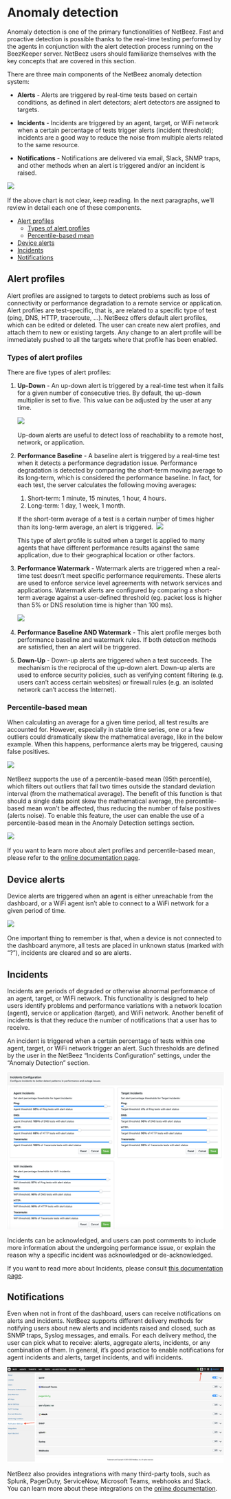 # Anomaly detection

Anomaly detection is one of the primary functionalities of NetBeez. Fast and proactive detection is possible thanks to the real-time testing performed by the agents in conjunction with the alert detection process running on the BeezKeeper server. NetBeez users should familiarize themselves with the key concepts that are covered in this section. 

There are three main components of the NetBeez anomaly detection system:

- **Alerts** - Alerts are triggered by real-time tests based on certain conditions, as defined in alert detectors; alert detectors are assigned to targets.
    
- **Incidents** - Incidents are triggered by an agent, target, or WiFi network when a certain percentage of tests trigger alerts (incident threshold); incidents are a good way to reduce the noise from multiple alerts related to the same resource.
    
- **Notifications** - Notifications are delivered via email, Slack, SNMP traps, and other methods when an alert is triggered and/or an incident is raised.
    

![](assets/anomaly-detection-high-level.png)

If the above chart is not clear, keep reading. In the next paragraphs, we’ll review in detail each one of these components.

- [Alert profiles](#alert-profiles)
	- [Types of alert profiles](#types-of-alert-profiles)
	- [Percentile-based mean](#percentile-based-mean)
- [Device alerts](#device-alerts)
- [Incidents](#incidents)
- [Notifications](#notifications)

## Alert profiles

Alert profiles are assigned to targets to detect problems such as loss of connectivity or performance degradation to a remote service or application. Alert profiles are test-specific, that is, are related to a specific type of test (ping, DNS, HTTP, traceroute, …). NetBeez offers default alert profiles, which can be edited or deleted. The user can create new alert profiles, and attach them to new or existing targets. Any change to an alert profile will be immediately pushed to all the targets where that profile has been enabled.

### Types of alert profiles

There are five types of alert profiles:

1. **Up-Down** - An up-down alert is triggered by a real-time test when it fails for a given number of consecutive tries. By default, the up-down multiplier is set to five. This value can be adjusted by the user at any time. 

	![](assets/alert-profiles.png)

	Up-down alerts are useful to detect loss of reachability to a remote host, network, or application.

2. **Performance Baseline** - A baseline alert is triggered by a real-time test when it detects a performance degradation issue. Performance degradation is detected by comparing the short-term moving average to its long-term, which is considered the performance baseline. In fact, for each test, the server calculates the following moving averages:
	
	1. Short-term: 1 minute, 15 minutes, 1 hour, 4 hours.
	2. Long-term: 1 day, 1 week, 1 month.
    
	If the short-term average of a test is a certain number of times higher than its long-term average, an alert is triggered. 
	![](assets/performance-baseline.png)

	This type of alert profile is suited when a target is applied to many agents that have different performance results against the same application, due to their geographical location or other factors.
	
3. **Performance Watermark** - Watermark alerts are triggered when a real-time test doesn’t meet specific performance requirements. These alerts are used to enforce service level agreements with network services and applications. Watermark alerts are configured by comparing a short-term average against a user-defined threshold (eg. packet loss is higher than 5% or DNS resolution time is higher than 100 ms).

	![](assets/performance-watermark.png)

4. **Performance Baseline AND Watermark** - This alert profile merges both performance baseline and watermark rules. If both detection methods are satisfied, then an alert will be triggered.
    
5. **Down-Up** - Down-up alerts are triggered when a test succeeds. The mechanism is the reciprocal of the up-down alert. Down-up alerts are used to enforce security policies, such as verifying content filtering (e.g. users can’t access certain websites) or firewall rules (e.g. an isolated network can’t access the Internet).
    
### Percentile-based mean

When calculating an average for a given time period, all test results are accounted for. However, especially in stable time series, one or a few outliers could dramatically skew the mathematical average, like in the below example. When this happens, performance alerts may be triggered, causing false positives.

![](assets/percentile-mean-rt-graph.png)

NetBeez supports the use of a percentile-based mean (95th percentile), which filters out outliers that fall two times outside the standard deviation interval (from the mathematical average). The benefit of this function is that should a single data point skew the mathematical average, the percentile-based mean won't be affected, thus reducing the number of false positives (alerts noise). To enable this feature, the user can enable the use of a percentile-based mean in the Anomaly Detection settings section.

![](assets/enable-percentile-mean.png)

If you want to learn more about alert profiles and percentile-based mean, please refer to the [online documentation page](https://netbeez.zendesk.com/hc/en-us/articles/201580529-Alerts-Configuration).

## Device alerts

Device alerts are triggered when an agent is either unreachable from the dashboard, or a WiFi agent isn’t able to connect to a WiFi network for a given period of time.

![](assets/agent-device-alerts.png)

One important thing to remember is that, when a device is not connected to the dashboard anymore, all tests are placed in unknown status (marked with “?”), incidents are cleared and so are alerts.

## Incidents

Incidents are periods of degraded or otherwise abnormal performance of an agent, target, or WiFi network. This functionality is designed to help users identify problems and performance variations with a network location (agent), service or application (target), and WiFi network. Another benefit of incidents is that they reduce the number of notifications that a user has to receive.

An incident is triggered when a certain percentage of tests within one agent, target, or WiFi network trigger an alert. Such thresholds are defined by the user in the NetBeez “Incidents Configuration” settings, under the “Anomaly Detection” section.

![](assets/incident-thresholds.png)

Incidents can be acknowledged, and users can post comments to include more information about the undergoing performance issue, or explain the reason why a specific incident was acknowledged or de-acknowledged.

If you want to read more about Incidents, please consult [this documentation page](https://netbeez.zendesk.com/hc/en-us/articles/115003579411-Incidents).
## Notifications

Even when not in front of the dashboard, users can receive notifications on alerts and incidents. NetBeez supports different delivery methods for notifying users about new alerts and incidents raised and closed, such as SNMP traps, Syslog messages, and emails. For each delivery method, the user can pick what to receive: alerts, aggregate alerts, incidents, or any combination of them. In general, it’s good practice to enable notifications for agent incidents and alerts, target incidents, and wifi incidents.

![](assets/notification-settings.png)

NetBeez also provides integrations with many third-party tools, such as Splunk, PagerDuty, ServiceNow, Microsoft Teams, webhooks and Slack. You can learn more about these integrations on the [online documentation](https://netbeez.zendesk.com/hc/en-us/sections/201825346-Integrations-and-API).